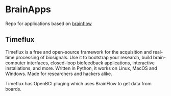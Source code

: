 # BrainApps

Repo for applications based on [brainflow](https://github.com/Andrey1994/brainflow)

## Timeflux

Timeflux is a free and open-source framework for the acquisition and real-time processing of biosignals. Use it to bootstrap your research, build brain-computer interfaces, closed-loop biofeedback applications, interactive installations, and more. Written in Python, it works on Linux, MacOS and Windows. Made for researchers and hackers alike.

Timeflux has OpenBCI pluging which uses BrainFlow to get data from boards.
